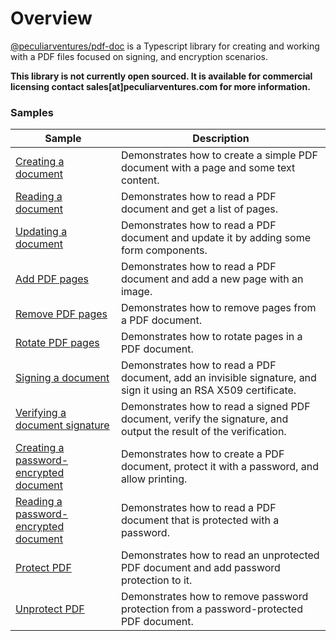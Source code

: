 # Overview

[@peculiarventures/pdf-doc](https://github.com/PeculiarVentures/pdf/pkgs/npm/pdf-doc) is a Typescript library for creating and working with a PDF files focused on signing, and encryption scenarios.

**This library is not currently open sourced. It is available for commercial licensing contact sales[at]peculiarventures.com for more information.**

### Samples


| Sample             |	Description                              |
|--------------------|-------------------------------------------|
| [Creating a document](create.ts) | Demonstrates how to create a simple PDF document with a page and some text content. |
| [Reading a document](read.ts) | Demonstrates how to read a PDF document and get a list of pages. |
| [Updating a document](update.ts) | Demonstrates how to read a PDF document and update it by adding some form components. |
| [Add PDF pages](page_add.ts) | Demonstrates how to read a PDF document and add a new page with an image. |
| [Remove PDF pages](page_remove.ts) | Demonstrates how to remove pages from a PDF document. |
| [Rotate PDF pages](page_rotate.ts) | Demonstrates how to rotate pages in a PDF document. |
| [Signing a document](sign.ts) | Demonstrates how to read a PDF document, add an invisible signature, and sign it using an RSA X509 certificate. |
| [Verifying a document signature](verify.ts) | Demonstrates how to read a signed PDF document, verify the signature, and output the result of the verification. |
| [Creating a password-encrypted document](create_password.ts) | Demonstrates how to create a PDF document, protect it with a password, and allow printing. |
| [Reading a password-encrypted document](read_password.ts) | Demonstrates how to read a PDF document that is protected with a password. |
| [Protect PDF](add_password.ts) | Demonstrates how to read an unprotected PDF document and add password protection to it. |
| [Unprotect PDF](remove_password.ts) | Demonstrates how to remove password protection from a password-protected PDF document. |
<!-- 
| [Creating a certificate encrypted document](create_cert.ts) |  |
| [Reading a certificate encrypted document](read_cert.ts) |  |
| [Splitting a document](split.ts) |  |
| [Merging a document](merge.ts) |  |
| [Enumerating form field value](form_enum.ts) |  |
| [Setting form field values](form_update.ts) |  |
| [Add watermark](watermark.ts) |  | 
-->
